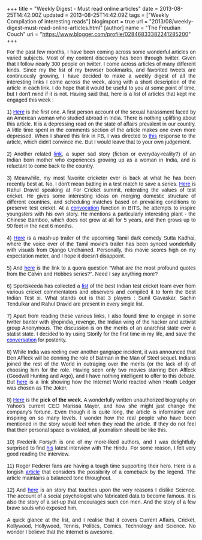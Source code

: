 +++
title = "Weekly Digest - Must read online articles"
date = 2013-08-25T14:42:00Z
updated = 2013-08-25T14:42:09Z
tags = ["Weekly Compilation of interesting reads"]
blogimport = true 
url = "2013/08/weekly-digest-must-read-online-articles.html"
[author]
	name = "The Freudian Couch"
	uri = "https://www.blogger.com/profile/02846833382241285200"
+++

<div dir="ltr" style="text-align: left;" trbidi="on">
<div style="text-align: justify;">
<span style="font-family: Verdana, sans-serif;">For the past few months, I have been coming across some wonderful articles on varied subjects. Most of my content discovery has been through twitter. Given that I follow nearly 300 people on twitter, I come across articles of many different kinds. Since my the list of my browser bookmarks, and favorited tweets are continuously growing, I have decided to make a weekly digest of all the interesting links I come across the week, along with a short description of the article in each link. I do hope that it would be useful to you at some point of time, but I don't mind if it is not. Having said that, here is a list of articles that kept me engaged this week :</span></div>
<div style="text-align: justify;">
<span style="font-family: Verdana, sans-serif;"><br /></span></div>
<div style="text-align: justify;">
<span style="font-family: Verdana, sans-serif;">1) <a href="http://ireport.cnn.com/docs/DOC-1023053" target="_blank"><span style="color: blue;">Here</span></a> is the first one. A first person account of the sexual&nbsp;harassment faced by an American woman who studied abroad in India. There is nothing uplifting about this article. It is a depressing read on the state of affairs prevalent in our country. A little time spent in the comments section of the article makes one even more depressed. When I shared this link in FB, I was directed to <a href="http://ireport.cnn.com/docs/DOC-1023426" target="_blank"><span style="color: blue;">this</span></a>&nbsp;response to the article, which didn't convince me. But I would leave that to your own judgement.</span></div>
<div style="text-align: justify;">
<span style="font-family: Verdana, sans-serif;"><br /></span></div>
<div style="text-align: justify;">
<span style="font-family: Verdana, sans-serif;">2) Another related <a href="http://sahajapatel.wordpress.com/2013/06/08/its-a-baby-girl/" target="_blank"><span style="color: blue;">link</span></a>, a super sad story (fiction or everyday-reality?) of an Indian born mother who experiences growing up as a woman in India, and is reluctant to come back to the country.</span></div>
<div style="text-align: justify;">
<span style="font-family: Verdana, sans-serif;"><br /></span></div>
<div style="text-align: justify;">
<span style="font-family: Verdana, sans-serif;">3) Meanwhile, my most favorite cricketer ever is back at what he has been recently best at. No, I don't mean batting in a test match to save a series. <a href="http://www.espncricinfo.com/cricinfo-for-cricket/content/story/663447.html" target="_blank"><span style="color: blue;">Here</span></a> is Rahul Dravid speaking at For Cricket summit, reiterating the values of test cricket. He gives some interesting ideas on merging domestic structure of different countries, and scheduling matches based on prevailing conditions to preserve test cricket. At a <a href="http://www.youtube.com/watch?v=0-uEh2LoNRI&amp;feature=youtu.be" target="_blank"><span style="color: blue;">convocation</span></a>&nbsp;function in BITS, he attempts to inspire youngsters with his own story. He mentions a particularly interesting plant - the Chinese Bamboo, which does not grow at all for 5 years, and then grows&nbsp;up to 90 feet in the next 6 months.</span></div>
<div style="text-align: justify;">
<span style="font-family: Verdana, sans-serif;"><br /></span></div>
<div style="text-align: justify;">
<span style="font-family: Verdana, sans-serif;">4) <a href="http://www.youtube.com/watch?v=OWk_IglxfwM&amp;feature=youtu.be" target="_blank"><span style="color: blue;">Here</span></a> is a&nbsp;mash-up&nbsp;trailer of the upcoming Tamil dark comedy Sutta Kadhai, where the voice over of the Tamil movie's trailer has been synced wonderfully with visuals from Django Unchained. Personally, this movie scores high on my expectation meter, and I hope it doesn't&nbsp;disappoint.</span></div>
<div style="text-align: justify;">
<span style="font-family: Verdana, sans-serif;"><br /></span></div>
<div style="text-align: justify;">
<span style="font-family: Verdana, sans-serif;">5) And <a href="http://www.quora.com/Calvin-and-Hobbes/What-are-the-most-profound-quotes-from-the-Calvin-and-Hobbes-series?share=1" target="_blank"><span style="color: blue;">here</span></a> is the link to a quora question "What are the most profound quotes from the Calvin and Hobbes series?</span><span style="font-family: Verdana, sans-serif;">". Need I say anything more?&nbsp;</span></div>
<div style="text-align: justify;">
<span style="font-family: Verdana, sans-serif;"><br /></span></div>
<div style="text-align: justify;">
<span style="font-family: Verdana, sans-serif;">6) Sportskeeda has collected a <a href="http://www.sportskeeda.com/2013/08/20/all-time-indian-cricket-test-xi/" target="_blank"><span style="color: blue;">list</span></a> of the best Indian test cricket team ever from various cricket commentators and observers and compiled it to form the Best Indian Test xi. What stands out is that 3 players : Sunil Gavaskar, Sachin Tendulkar and Rahul Dravid are present in every single list.</span></div>
<div style="text-align: justify;">
<span style="font-family: Verdana, sans-serif;"><br /></span></div>
<div style="text-align: justify;">
<span style="font-family: Verdana, sans-serif;">7) Apart from reading these various links, I also found time to engage in some twitter banter with&nbsp;@opindia_revenge, the Indian wing of the hacker and activist group Anonymous. The discussion is on the merits of an anarchist state over a statist state. I decided to try using Storify for the first time in my life, and save the <a href="http://storify.com/adarshv89/is-anarchism-the-way-forward?utm_content=storify-pingback&amp;utm_medium=sfy.co-twitter&amp;utm_campaign=&amp;utm_source=t.co&amp;awesm=sfy.co_tD1B" target="_blank"><span style="color: blue;">conversation</span></a> for posterity.</span></div>
<div style="text-align: justify;">
<span style="font-family: Verdana, sans-serif;"><br /></span></div>
<div style="text-align: justify;">
<span style="font-family: Verdana, sans-serif;">8) While India was reeling over another gangrape incident, it was announced that Ben Affleck will be donning the role of Batman in the Man of Steel sequel. Indians joined the rest of the World in outraging over the merits (or the lack of it) of choosing him for the role. Having seen only two movies starring Ben Affleck (Goodwill Hunting and Argo), and I have nothing intelligent to offer to this debate. But <a href="http://geektyrant.com/news/2012/5/22/the-internets-reaction-to-heath-ledger-being-cast-as-the-jok.html" target="_blank"><span style="color: blue;">here</span></a> is a link showing how the Internet World reacted when Heath Ledger was chosen as The Joker.&nbsp;</span></div>
<div style="text-align: justify;">
<span style="font-family: Verdana, sans-serif;"><br /></span></div>
<div style="text-align: justify;">
<span style="font-family: Verdana, sans-serif;">8) </span><a href="http://www.businessinsider.com/marissa-mayer-biography-2013-8?page=1" style="font-family: Verdana, sans-serif;" target="_blank"><span style="color: blue;">Here</span></a><span style="font-family: Verdana, sans-serif;"> is the </span><b style="font-family: Verdana, sans-serif;">pick of the week. </b><span style="font-family: Verdana, sans-serif;">A wonderfully written unauthorized&nbsp;biography&nbsp;on Yahoo's current CEO Marissa Mayer, and how she might just change the company's fortune. Even though it is quite long, the article is informative and inspiring on so many levels. I wonder how the real people who have been mentioned in the story would feel when they read the article. If they do not feel that their personal space is violated, all journalism should be like this.</span></div>
<div style="text-align: justify;">
<span style="font-family: Verdana, sans-serif;"><br /></span></div>
<div style="text-align: justify;">
<span style="font-family: Verdana, sans-serif;">10) Frederik Forsyth is one of my more-liked authors, and I was delightfully surprised to find <a href="http://www.thehindu.com/features/magazine/id-like-to-see-someone-hack-into-my-typewriter/article5048100.ece" target="_blank"><span style="color: blue;">his</span></a>&nbsp;latest interview with The Hindu. For some reason, I felt very good reading the interview.</span></div>
<div style="text-align: justify;">
<span style="font-family: Verdana, sans-serif;"><br /></span></div>
<div style="text-align: justify;">
<span style="font-family: Verdana, sans-serif;">11) Roger Federer fans are having a tough time supporting their hero. Here is a longish <a href="http://www.nytimes.com/2013/08/25/magazine/roger-federer-can-still-get-his-game-face-on.html?pagewanted=1&amp;smid=tw-nytimes" target="_blank"><span style="color: blue;">article</span></a> that considers the possibility of a comeback by the legend. The article maintains a balanced tone throughout.</span></div>
<div style="text-align: justify;">
<span style="font-family: Verdana, sans-serif;"><br /></span></div>
<div style="text-align: justify;">
<span style="font-family: Verdana, sans-serif;">12) And <a href="http://www.nytimes.com/2013/04/28/magazine/diederik-stapels-audacious-academic-fraud.html?pagewanted=all&amp;_r=2&amp;" target="_blank"><span style="color: blue;">here</span></a> is an story that touches upon the very reasons I dislike Science. The account of a social&nbsp;psychologist&nbsp;who fabricated data to become famous. It is also the story of a set-up that encourages such con men. And the story of a few brave souls who exposed him.</span></div>
<div style="text-align: justify;">
<span style="font-family: Verdana, sans-serif;"><br /></span></div>
<div style="text-align: justify;">
<span style="font-family: Verdana, sans-serif;">A quick glance at the list, and I realise that it covers Current Affairs, Cricket, Kollywood, Hollywood, Tennis, Politics, Comics, Technology and Science. No wonder I believe that the Internet is awesome.</span></div>
</div>

